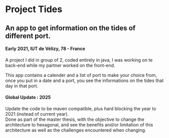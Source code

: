# Project Tides
## An app to get information on the tides of different port.
#### Early 2021, IUT de Vélizy, 78 - France

A project I did in group of 2, coded entirely in java, I was working on te back-end while my partner worked on the front-end.

This app contains a calender and a list of port to make your choice from, once you put in a date and a port, you see the informations on the tides that day in that port.

#### Global Update : 2025
Update the code to be maven compatible, plus hard blocking the year to 2021 (instead of current year).    
Done as part of the master thesis, with the objective to change the architecture to hexagonal, and see the benefits and/or limitation of this architecture as well as the challenges encountered when changing.
